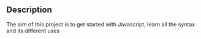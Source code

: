 ## Description
The aim of this project is to get started with Javascript, learn all the syntax and its different uses
